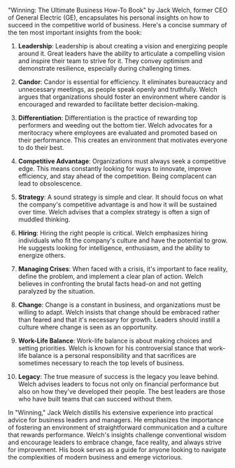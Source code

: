 "Winning: The Ultimate Business How-To Book" by Jack Welch, former CEO of General Electric (GE), encapsulates his personal insights on how to succeed in the competitive world of business. Here's a concise summary of the ten most important insights from the book:

1. **Leadership**: Leadership is about creating a vision and energizing people around it. Great leaders have the ability to articulate a compelling vision and inspire their team to strive for it. They convey optimism and demonstrate resilience, especially during challenging times.

2. **Candor**: Candor is essential for efficiency. It eliminates bureaucracy and unnecessary meetings, as people speak openly and truthfully. Welch argues that organizations should foster an environment where candor is encouraged and rewarded to facilitate better decision-making.

3. **Differentiation**: Differentiation is the practice of rewarding top performers and weeding out the bottom tier. Welch advocates for a meritocracy where employees are evaluated and promoted based on their performance. This creates an environment that motivates everyone to do their best.

4. **Competitive Advantage**: Organizations must always seek a competitive edge. This means constantly looking for ways to innovate, improve efficiency, and stay ahead of the competition. Being complacent can lead to obsolescence.

5. **Strategy**: A sound strategy is simple and clear. It should focus on what the company's competitive advantage is and how it will be sustained over time. Welch advises that a complex strategy is often a sign of muddled thinking.

6. **Hiring**: Hiring the right people is critical. Welch emphasizes hiring individuals who fit the company's culture and have the potential to grow. He suggests looking for intelligence, enthusiasm, and the ability to energize others.

7. **Managing Crises**: When faced with a crisis, it's important to face reality, define the problem, and implement a clear plan of action. Welch believes in confronting the brutal facts head-on and not getting paralyzed by the situation.

8. **Change**: Change is a constant in business, and organizations must be willing to adapt. Welch insists that change should be embraced rather than feared and that it's necessary for growth. Leaders should instill a culture where change is seen as an opportunity.

9. **Work-Life Balance**: Work-life balance is about making choices and setting priorities. Welch is known for his controversial stance that work-life balance is a personal responsibility and that sacrifices are sometimes necessary to reach the top levels of business.

10. **Legacy**: The true measure of success is the legacy you leave behind. Welch advises leaders to focus not only on financial performance but also on how they've developed their people. The best leaders are those who have built teams that can succeed without them.

In "Winning," Jack Welch distills his extensive experience into practical advice for business leaders and managers. He emphasizes the importance of fostering an environment of straightforward communication and a culture that rewards performance. Welch's insights challenge conventional wisdom and encourage leaders to embrace change, face reality, and always strive for improvement. His book serves as a guide for anyone looking to navigate the complexities of modern business and emerge victorious.